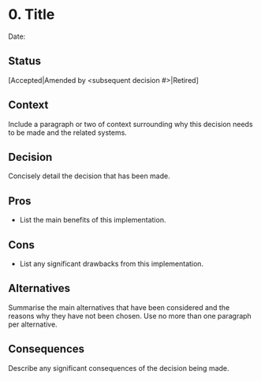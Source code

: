 # 0. Title

Date: <date>

## Status

[Accepted|Amended by <subsequent decision #>|Retired]

## Context

Include a paragraph or two of context surrounding why this decision needs to be made and the related systems.

## Decision

Concisely detail the decision that has been made.

Pros
----
* List the main benefits of this implementation.

Cons
----
* List any significant drawbacks from this implementation.

## Alternatives

Summarise the main alternatives that have been considered and the reasons why they have not been chosen. Use no more than one paragraph per alternative.

## Consequences

Describe any significant consequences of the decision being made.
